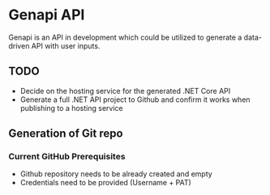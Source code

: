 ﻿# Genapi API
Genapi is an API in development which could be utilized to generate a data-driven API with user inputs.

## TODO
- Decide on the hosting service for the generated .NET Core API
- Generate a full .NET API project to Github and confirm it works when publishing to a hosting service


## Generation of Git repo
### Current GitHub Prerequisites
- Github repository needs to be already created and empty
- Credentials need to be provided (Username + PAT)
